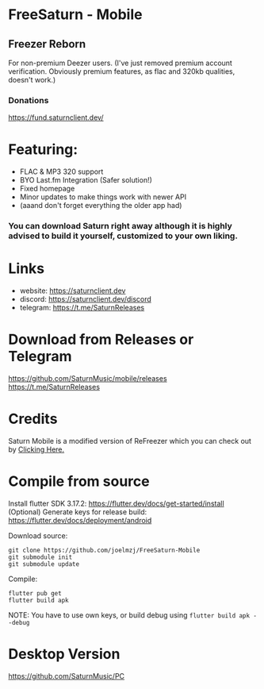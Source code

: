 # FreeSaturn - Mobile
## Freezer Reborn

For non-premium Deezer users. (I've just removed premium account verification. Obviously premium features, as flac and 320kb qualities, doesn't work.)

### Donations
https://fund.saturnclient.dev/

# Featuring:
- FLAC & MP3 320 support
- BYO Last.fm Integration (Safer solution!)
- Fixed homepage
- Minor updates to make things work with newer API
- (aaand don't forget everything the older app had)

### You can download Saturn right away although it is highly advised to build it yourself, customized to your own liking.

# Links
- website: https://saturnclient.dev
- discord: https://saturnclient.dev/discord
- telegram: https://t.me/SaturnReleases

# Download from Releases or Telegram
https://github.com/SaturnMusic/mobile/releases
https://t.me/SaturnReleases

# Credits
Saturn Mobile is a modified version of ReFreezer which you can check out by [Clicking Here.](https://github.com/DJDoubleD/refreezer)

# Compile from source

Install flutter SDK 3.17.2: https://flutter.dev/docs/get-started/install  
(Optional) Generate keys for release build: https://flutter.dev/docs/deployment/android  

Download source:
```
git clone https://github.com/joelmzj/FreeSaturn-Mobile
git submodule init 
git submodule update
```

Compile:  
```
flutter pub get
flutter build apk
```  
NOTE: You have to use own keys, or build debug using `flutter build apk --debug`

# Desktop Version
https://github.com/SaturnMusic/PC
